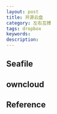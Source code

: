 ```yaml
---
layout: post
title: 开源云盘
category: 左右互搏
tags: dropbox
keywords: 
description: 
---
```


## Seafile
## owncloud

## Reference

